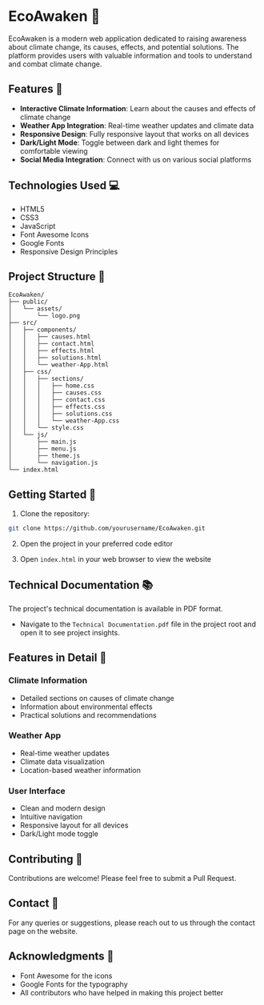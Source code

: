 # EcoAwaken 🌱

EcoAwaken is a modern web application dedicated to raising awareness about climate change, its causes, effects, and potential solutions. The platform provides users with valuable information and tools to understand and combat climate change.

## Features 🌟

- **Interactive Climate Information**: Learn about the causes and effects of climate change
- **Weather App Integration**: Real-time weather updates and climate data
- **Responsive Design**: Fully responsive layout that works on all devices
- **Dark/Light Mode**: Toggle between dark and light themes for comfortable viewing
- **Social Media Integration**: Connect with us on various social platforms

## Technologies Used 💻

- HTML5
- CSS3
- JavaScript
- Font Awesome Icons
- Google Fonts
- Responsive Design Principles

## Project Structure 📁

```
EcoAwaken/
├── public/
│   └── assets/
│       └── logo.png
├── src/
│   ├── components/
│   │   ├── causes.html
│   │   ├── contact.html
│   │   ├── effects.html
│   │   ├── solutions.html
│   │   └── weather-App.html
│   ├── css/
│   │   ├── sections/
│   │   │   ├── home.css
│   │   │   ├── causes.css
│   │   │   ├── contact.css
│   │   │   ├── effects.css
│   │   │   ├── solutions.css
│   │   │   └── weather-App.css
│   │   └── style.css
│   └── js/
│       ├── main.js
│       ├── menu.js
│       ├── theme.js
│       └── navigation.js
└── index.html
```

## Getting Started 🚀

1. Clone the repository:
```bash
git clone https://github.com/yourusername/EcoAwaken.git
```

2. Open the project in your preferred code editor

3. Open `index.html` in your web browser to view the website

## Technical Documentation 📚

The project's technical documentation is available in PDF format.

   - Navigate to the `Technical Documentation.pdf` file in the project root and open it to see project insights.

## Features in Detail 📝

### Climate Information
- Detailed sections on causes of climate change
- Information about environmental effects
- Practical solutions and recommendations

### Weather App
- Real-time weather updates
- Climate data visualization
- Location-based weather information

### User Interface
- Clean and modern design
- Intuitive navigation
- Responsive layout for all devices
- Dark/Light mode toggle

## Contributing 🤝

Contributions are welcome! Please feel free to submit a Pull Request.


## Contact 📧

For any queries or suggestions, please reach out to us through the contact page on the website.

## Acknowledgments 🙏

- Font Awesome for the icons
- Google Fonts for the typography
- All contributors who have helped in making this project better 